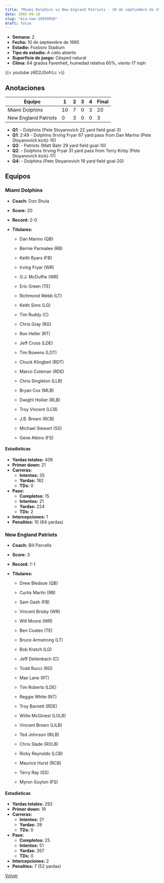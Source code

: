 ```yaml
---
title: "Miami Dolphins vs New England Patriots - 10 de septiembre de 1995"
date: 1995-09-10
slug: "mia-nwe-19950910"
draft: false
---
```


- **Semana:** 2
- **Fecha:** 10 de septiembre de 1995
- **Estadio:** Foxboro Stadium
- **Tipo de estadio:** A cielo abierto
- **Superficie de juego:** Césped natural
- **Clima:** 64 grados Farenheit, humedad relativa 60%, viento 17 mph


{{< youtube z6D2J0ofrLc >}}


## Anotaciones
| Equipo | 1 | 2 | 3 | 4 | Final |
|--------|---|---|---|---|-------|
| Miami Dolphins  | 10 | 7 | 0 | 3  | 20 |
| New England Patriots  | 0 | 3 | 0 | 0  | 3 |
- **Q1**:  - Dolphins (Pete Stoyanovich 22 yard field goal-3)
- **Q1**: 2:49 - Dolphins (Irving Fryar 67 yard pass from Dan Marino (Pete Stoyanovich kick)-10)
- **Q2**:  - Patriots (Matt Bahr 29 yard field goal-10)
- **Q2**:  - Dolphins (Irving Fryar 31 yard pass from Terry Kirby (Pete Stoyanovich kick)-17)
- **Q4**:  - Dolphins (Pete Stoyanovich 19 yard field goal-20)


## Equipos


### Miami Dolphins
* **Coach:** Don Shula
* **Score:** 20
* **Record:** 2-0
* **Titulares:** 

  * Dan Marino (QB) 

  * Bernie Parmalee (RB) 

  * Keith Byars (FB) 

  * Irving Fryar (WR) 

  * O.J. McDuffie (WR) 

  * Eric Green (TE) 

  * Richmond Webb (LT) 

  * Keith Sims (LG) 

  * Tim Ruddy (C) 

  * Chris Gray (RG) 

  * Ron Heller (RT) 

  * Jeff Cross (LDE) 

  * Tim Bowens (LDT) 

  * Chuck Klingbeil (RDT) 

  * Marco Coleman (RDE) 

  * Chris Singleton (LLB) 

  * Bryan Cox (MLB) 

  * Dwight Hollier (RLB) 

  * Troy Vincent (LCB) 

  * J.B. Brown (RCB) 

  * Michael Stewart (SS) 

  * Gene Atkins (FS) 

#### Estadísticas
* **Yardas totales:** 406
* **Primer down:** 21
* **Carreras:**
  * **Intentos:** 35
  * **Yardas:** 182
  * **TDs:** 0
* **Pase:**
  * **Completos:** 15
  * **Intentos:** 21
  * **Yardas:** 224
  * **TDs:** 2
* **Intercepciones:** 1
* **Penalties:** 10 (64 yardas)

### New England Patriots
* **Coach:** Bill Parcells
* **Score:** 3
* **Record:** 1-1
* **Titulares:** 

  * Drew Bledsoe (QB) 

  * Curtis Martin (RB) 

  * Sam Gash (FB) 

  * Vincent Brisby (WR) 

  * Will Moore (WR) 

  * Ben Coates (TE) 

  * Bruce Armstrong (LT) 

  * Bob Kratch (LG) 

  * Jeff Dellenbach (C) 

  * Todd Rucci (RG) 

  * Max Lane (RT) 

  * Tim Roberts (LDE) 

  * Reggie White (NT) 

  * Troy Barnett (RDE) 

  * Willie McGinest (LOLB) 

  * Vincent Brown (LILB) 

  * Ted Johnson (RILB) 

  * Chris Slade (ROLB) 

  * Ricky Reynolds (LCB) 

  * Maurice Hurst (RCB) 

  * Terry Ray (SS) 

  * Myron Guyton (FS) 

#### Estadísticas
* **Yardas totales:** 292
* **Primer down:** 19
* **Carreras:**
  * **Intentos:** 21
  * **Yardas:** 39
  * **TDs:** 0
* **Pase:**
  * **Completos:** 25
  * **Intentos:** 51
  * **Yardas:** 267
  * **TDs:** 0
* **Intercepciones:** 2
* **Penalties:** 7 (52 yardas)


[Volver](/historia/1995)
